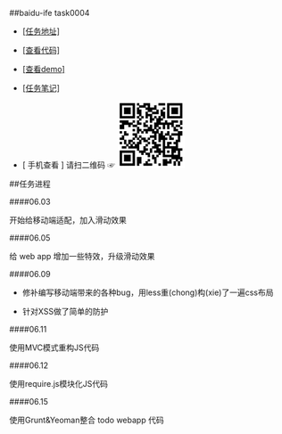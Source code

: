 ##baidu-ife task0004

- [[任务地址]](https://github.com/baidu-ife/ife/tree/master/task/task0004)
- [[查看代码]](https://github.com/zchen9/baidu-ife-task/tree/gh-pages/task0004/dist)
- [[查看demo]](http://www.chen9.info/baidu-ife-task/task0004/dist/)
- [[任务笔记]](http://www.chen9.info/)

- [ 手机查看 ] 请扫二维码 ☞
![在手机上观看](todo_webapp_icon.png)

##任务进程

####06.03

开始给移动端适配，加入滑动效果

####06.05

给 web app 增加一些特效，升级滑动效果

####06.09

- 修补编写移动端带来的各种bug，用less重(chong)构(xie)了一遍css布局

- 针对XSS做了简单的防护

####06.11

使用MVC模式重构JS代码

####06.12

使用require.js模块化JS代码

####06.15

使用Grunt&Yeoman整合 todo webapp 代码
